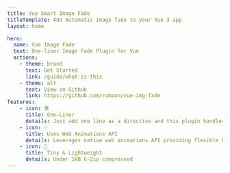 ```yaml
---
title: Vue Smart Image Fade
titleTemplate: Add Automatic image fade to your Vue 3 app
layout: home

hero:
  name: Vue Image Fade
  text: One-liner Image Fade Plugin for Vue
  actions:
    - theme: brand
      text: Get Started
      link: /guide/what-is-this
    - theme: alt
      text: View on Github
      link: https://github.com/rumaan/vue-img-fade
features:
    - icon: 🛠️
      title: One-Liner
      details: Just add one line as a directive and this plugin handles the rest.
    - icon: ✨
      title: Uses Web Animations API
      details: Leverages native web animations API providing flexible keyframe configurations
    - icon: 🚥
      title: Tiny & Lightweight
      details: Under 1KB G-Zip compressed
---
```

